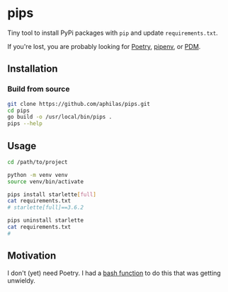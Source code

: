 # pips

Tiny tool to install PyPi packages with `pip` and update `requirements.txt`.

If you're lost, you are probably looking for [Poetry](https://python-poetry.org/), [pipenv](https://pipenv.pypa.io/en/latest/index.html), or [PDM](https://pdm.fming.dev/latest/).

## Installation

### Build from source

```sh
git clone https://github.com/aphilas/pips.git
cd pips
go build -o /usr/local/bin/pips .
pips --help
```

## Usage

```sh
cd /path/to/project

python -m venv venv
source venv/bin/activate

pips install starlette[full]
cat requirements.txt
# starlette[full]==3.6.2

pips uninstall starlette
cat requirements.txt
# 
```

## Motivation

I don't (yet) need Poetry. I had a [bash function](https://gist.githubusercontent.com/aphilas/6bf28a7bb71a66f2a974d27e1ca3ff30/raw/8df298268915294746e19e918ee2becf62586743/pips.sh) to do this that was getting unwieldy.
